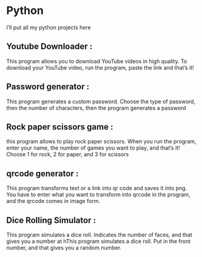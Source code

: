 # Python
I’ll put all my python projects here 

## Youtube Downloader :
This program allows you to download YouTube videos in high quality. 
To download your YouTube video, run the program, paste the link and that’s it!

## Password generator :
This program generates a custom password. 
Choose the type of password, then the number of characters, then the program generates a password 

## Rock paper scissors game :
this program allows to play rock paper scissors. 
When you run the program, enter your name, the number of games you want to play, and that’s it! Choose 1 for rock, 2 for paper, and 3 for scissors

## qrcode generator :
This program transforms text or a link into qr code and saves it into png. 
You have to enter what you want to transform into qrcode in the program, and the qrcode comes in image form. 

## Dice Rolling Simulator :

This program simulates a dice roll. 
Indicates the number of faces, and that gives you a number at hThis program simulates a dice roll. Put in the front number, and that gives you a random number. 
